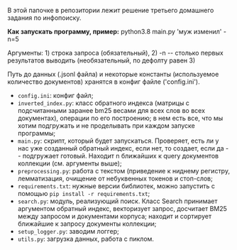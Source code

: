 
 В этой папочке в репозитории лежит решение третьего домашнего задания по инфопоиску. <br>
 
 **Как запускать программу, пример:** python3.8 main.py 'муж изменил' -n=5
 
 
Аргументы: 1) строка запроса (обязательный), 2) -n -- столько первых результатов выводить (необязательный, по дефолту равен 3)


Путь до данных (.jsonl файла) и некоторые константы (используемое количество документов) хранятся в конфиг файле ('config.ini').<br>


* `config.ini`: конфиг файл;
* `inverted_index.py`:  класс обратного индекса (матрицы с подсчитанными заранее bm25 весами для всех слов во всех документах), операции по его построению; в нем есть все, что мы хотим подгружать и не проделывать при каждом запуске программы;
* `main.py`: скрипт, который будет запускаться. Проверяет, есть ли у нас уже созданный обратный индекс, если нет, то создает, если да -- подгружает готовый. Находит n ближайших к query документов коллекции (см. аргументы выше);
* `preprocessing.py`: работа с текстом (приведение к ниднему регистру, лемматизация, очищение от небуквенных токенов и стоп-слов;
* `requirements.txt`: нужные версии библиотек, можно запустить с помощью `pip install -r requirements.txt`;
* `search.py`: модуль, реализующий поиск. Класс Search принимает аргументом обратный индекс, векторизует запрос, досчитает BM25 между запросом и документами корпуса; находит и сортирует ближайшие к запросу документы коллекции;
* `setup_logger.py`: заводим логгер;
* `utils.py`: загрузка данных, работа с пиклом.
